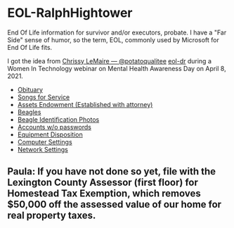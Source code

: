 # EOL-RalphHightower
End Of Life information for survivor and/or executors, probate. I have a "Far Side" sense of humor, so the term, EOL, commonly used by Microsoft for End Of Life fits.

I got the idea from [Chrissy LeMaire — @potatoqualitee](https://github.com/potatoqualitee) [eol-dr](https://github.com/potatoqualitee/eol-dr) during a Women In Technology webinar on Mental Health Awareness Day on April 8, 2021.
- [Obituary](Obituary.md)
- [Songs for Service](SongsForService.md)
- [Assets Endowment (Established with attorney)](Assets.md)
- [Beagles](Beagles.md)
- [Beagle Identification Photos](BeagleIdentificationPhotos.md)
- [Accounts w/o passwords](Accounts.md)
- [Equipment Disposition](EquipmentDisposition.md)
- [Computer Settings](ComputerSettings.md)
- [Network Settings](NetworkSettings.md)

## Paula: If you have not done so yet, file with the Lexington County Assessor (first floor) for Homestead Tax Exemption, which removes $50,000 off the assessed value of our home for real property taxes.
